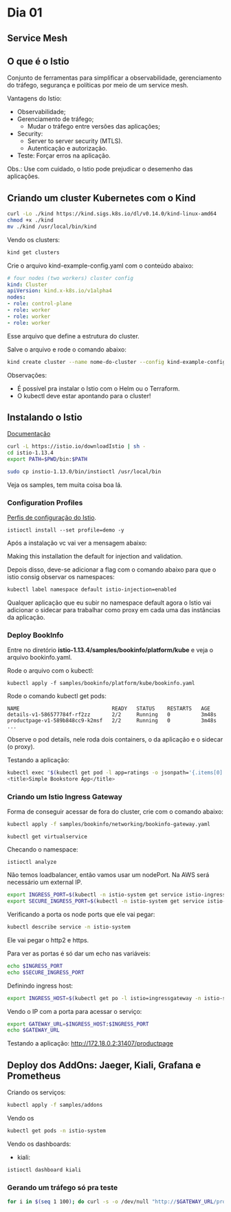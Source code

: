 # Dia 01

## Service Mesh

## O que é o Istio

Conjunto de ferramentas para simplificar a observabilidade, gerenciamento do tráfego, segurança e políticas por meio de um service mesh.

Vantagens do Istio:
- Observabilidade;
- Gerenciamento de tráfego;
    - Mudar o tráfego entre versões das aplicações;
- Security:
    - Server to server security (MTLS).
    - Autenticação e autorização.
- Teste: Forçar erros na aplicação.

Obs.: Use com cuidado, o Istio pode prejudicar o desemenho das aplicações.

## Criando um cluster Kubernetes com o Kind

```bash
curl -Lo ./kind https://kind.sigs.k8s.io/dl/v0.14.0/kind-linux-amd64
chmod +x ./kind
mv ./kind /usr/local/bin/kind
```

Vendo os clusters:

```bash
kind get clusters
```

Crie o arquivo kind-example-config.yaml com o conteúdo abaixo:

```yaml
# four nodes (two workers) cluster config
kind: Cluster
apiVersion: kind.x-k8s.io/v1alpha4
nodes:
- role: control-plane
- role: worker
- role: worker
- role: worker
```

Esse arquivo que define a estrutura do cluster.

Salve o arquivo e rode o comando abaixo:

```bash
kind create cluster --name nome-do-cluster --config kind-example-config.yaml
```

Observações: 
- É possível pra instalar o Istio com o Helm ou o Terraform.
- O kubectl deve estar apontando para o cluster!

## Instalando o Istio

[Documentação](https://istio.io/latest/docs/setup/getting-started/)

```bash
curl -L https://istio.io/downloadIstio | sh -
cd istio-1.13.4
export PATH=$PWD/bin:$PATH
```

```bash
sudo cp instio-1.13.0/bin/instioctl /usr/local/bin
```

Veja os samples, tem muita coisa boa lá.

### Configuration Profiles

[Perfis de configuração do Istio](https://istio.io/latest/docs/setup/additional-setup/config-profiles/).

```
istioctl install --set profile=demo -y
```

Após a instalação vc vai ver a mensagem abaixo:

Making this installation the default for injection and validation.

Depois disso, deve-se adicionar a flag com o comando abaixo para que o istio consig observar os namespaces:

```bash
kubectl label namespace default istio-injection=enabled
```

Qualquer aplicação que eu subir no namespace default agora o Istio vai adicionar o sidecar para trabalhar como proxy em cada uma das instâncias da aplicação.

### Deploy BookInfo

Entre no diretório **istio-1.13.4/samples/bookinfo/platform/kube** e veja o arquivo bookinfo.yaml.

Rode o arquivo com o kubectl:

```
kubectl apply -f samples/bookinfo/platform/kube/bookinfo.yaml 
```

Rode o comando kubectl get pods: 

```
NAME                              READY   STATUS    RESTARTS   AGE
details-v1-586577784f-rf2zz       2/2     Running   0          3m48s
productpage-v1-589b848cc9-k2msf   2/2     Running   0          3m48s
...
```

Observe o pod details, nele roda dois containers, o da aplicação e o sidecar (o proxy).

Testando a aplicação:

```bash
kubectl exec "$(kubectl get pod -l app=ratings -o jsonpath='{.items[0].metadata.name}')" -c ratings -- curl -sS productpage:9080/productpage | grep -o "<title>.*</title>"
<title>Simple Bookstore App</title>
```

### Criando um Istio Ingress Gateway

Forma de conseguir acessar de fora do cluster, crie com o comando abaixo:

```bash
kubectl apply -f samples/bookinfo/networking/bookinfo-gateway.yaml 
```

```
kubectl get virtualservice
```

Checando o namespace:

```
istioctl analyze
```

Não temos loadbalancer, então vamos usar um nodePort. Na AWS será necessário um external IP.

```bash
export INGRESS_PORT=$(kubectl -n istio-system get service istio-ingressgateway -o jsonpath='{.spec.ports[?(@.name=="http2")].nodePort}')
export SECURE_INGRESS_PORT=$(kubectl -n istio-system get service istio-ingressgateway -o jsonpath='{.spec.ports[?(@.name=="https")].nodePort}')
```

Verificando a porta os node ports que ele vai pegar:

```bash
kubectl describe service -n istio-system
```

Ele vai pegar o http2 e https.

Para ver as portas é só dar um echo nas variáveis:

```bash
echo $INGRESS_PORT
echo $SECURE_INGRESS_PORT
```

Definindo ingress host:

```bash
export INGRESS_HOST=$(kubectl get po -l istio=ingressgateway -n istio-system -o jsonpath='{.items[0].status.hostIP}')
```

Vendo o IP com a porta para acessar o serviço:

```bash
export GATEWAY_URL=$INGRESS_HOST:$INGRESS_PORT
echo $GATEWAY_URL
```

Testando a aplicação:
http://172.18.0.2:31407/productpage

## Deploy dos AddOns: Jaeger, Kiali, Grafana e Prometheus

Criando os serviços:

```bash
kubectl apply -f samples/addons
```

Vendo os 

```bash
kubectl get pods -n istio-system
```

Vendo os dashboards:

- kiali:
```bash
istioctl dashboard kiali
```

### Gerando um tráfego só pra teste

```bash
for i in $(seq 1 100); do curl -s -o /dev/null "http://$GATEWAY_URL/productpage"; done
```
